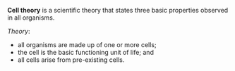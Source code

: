 **Cell theory** is a scientific theory that states three basic properties observed in all organisms.

*Theory*:
- all organisms are made up of one or more cells;
- the cell is the basic functioning unit of life; and
- all cells arise from pre-existing cells.
